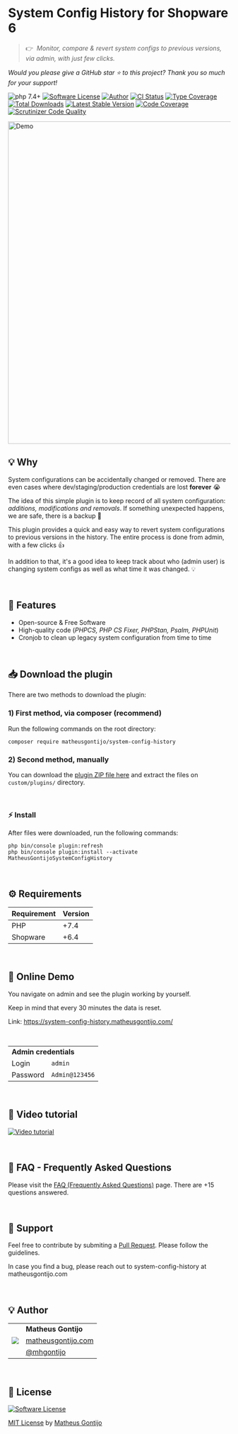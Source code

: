 # System Config History for Shopware 6

<!---
@TODO: ADD BUILD STATUS HERE

https://github.com/nextcloud/server
https://github.com/shopwareLabs/psh

https://shields.io/
-->

>👉&nbsp;&nbsp;*Monitor, compare & revert system configs to previous versions, via admin, with just few clicks.*

*Would you please give a GitHub star ⭐ to this project? Thank you so much for your support!*

![php 7.4+](https://img.shields.io/badge/php-min%207.4-red.svg)
[![Software License](https://img.shields.io/badge/license-MIT-brightgreen.svg)](https://github.com/matheusgontijo/system-config-history/blob/master/LICENSE)
[![Author](https://img.shields.io/badge/author-@mhgontijo-blue.svg)](https://twitter.com/mhgontijo)
[![CI Status](https://github.com/sebastianbergmann/phpunit/workflows/CI/badge.svg?branch=main&event=push)](https://phpunit.de/build-status.html) <!-- @TODO: update -->
[![Type Coverage](https://shepherd.dev/github/sebastianbergmann/phpunit/coverage.svg)](https://shepherd.dev/github/sebastianbergmann/phpunit) <!-- @TODO: update -->
[![Total Downloads](https://img.shields.io/packagist/dt/league/flysystem.svg)](https://packagist.org/packages/league/flysystem) <!-- @TODO: update -->
[![Latest Stable Version](https://img.shields.io/packagist/v/laravel/ui)](https://packagist.org/packages/laravel/ui) <!-- @TODO: update -->
[![Code Coverage](https://codecov.io/gh/doctrine/dbal/branch/4.0.x/graph/badge.svg)](https://codecov.io/gh/doctrine/dbal/branch/4.0.x) <!-- @TODO: update -->
[![Scrutinizer Code Quality](https://scrutinizer-ci.com/g/nextcloud/server/badges/quality-score.png?b=master)](https://scrutinizer-ci.com/g/nextcloud/server/?branch=master) <!-- @TODO: update -->

<!-- @TODO: ADD IMAGE SHOPWARE 6 LOGO -->
<!-- @TODO: ADD IMAGE LIKE THAT: https://github.com/DenverCoder1/readme-typing-svg -->
<a href="https://clipboardjs.com/"><img width="728" src="https://cloud.githubusercontent.com/assets/398893/16165747/a0f6fc46-349a-11e6-8c9b-c5fd58d9099c.png" alt="Demo"></a>

## 💡 Why

System configurations can be accidentally changed or removed. There are even cases where dev/staging/production credentials are lost **forever** 😭

The idea of this simple plugin is to keep record of all system configuration: *additions, modifications and removals*. If something unexpected happens, we are safe, there is a backup 🙏

This plugin provides a quick and easy way to revert system configurations to previous versions in the history. The entire process is done from admin, with a few clicks 👍

In addition to that, it's a good idea to keep track about who (admin user) is changing system configs as well as what time it was changed. 💡

<br/>

## 🚀 Features

- Open-source & Free Software
- High-quality code (_PHPCS, PHP CS Fixer, PHPStan, Psalm, PHPUnit_)
- Cronjob to clean up legacy system configuration from time to time

<br/>

## 📥 Download the plugin

There are two methods to download the plugin:

### 1) First method, via composer (recommend)

Run the following commands on the root directory:

```
composer require matheusgontijo/system-config-history
```

### 2) Second method, manually

You can download the [plugin ZIP file here](https://www.github.com/matheusgontijo/system-config-history) and extract the files on `custom/plugins/` directory.

<br/>

### ⚡ Install

After files were downloaded, run the following commands:

```
php bin/console plugin:refresh
php bin/console plugin:install --activate MatheusGontijoSystemConfigHistory
```

<br/>

## ⚙ Requirements

| Requirement | Version |
|---- |----|
| PHP | +7.4 |
| Shopware | +6.4 |

<br/>

## 🎉 Online Demo

You navigate on admin and see the plugin working by yourself.

Keep in mind that every 30 minutes the data is reset.

Link: https://system-config-history.matheusgontijo.com/

<br/>

<table>
    <tr>
        <td colspan="2"><strong>Admin credentials</strong></td>
    </tr>
    <tr>
        <td>Login</td>
        <td><code>admin</code></td>
    </tr>
    <tr>
        <td>Password</td>
        <td><code>Admin@123456</code></td>
    </tr>
</table>

<br/>

## 🎥 Video tutorial

<!-- @TODO: UPDATE IT -->
[![Video tutorial](https://i.ibb.co/LP8sMKG/screenshot-20220824-203700.jpg)](https://i.ibb.co/LP8sMKG/screenshot-20220824-203700.jpg)

<br/>

## 🙋 FAQ - Frequently Asked Questions

Please visit the [FAQ (Frequently Asked Questions)](https://www.matheusgontijo.com) page. There are +15 questions answered. <!-- @TODO: change qty here -->

<br/>

## 🔧 Support

Feel free to contribute by submiting a [Pull Request](https://github.com/matheusgontijo/system-config-history/pulls). Please follow the guidelines. <!-- @TODO: LINK TO GUIDELINES -->

In case you find a bug, please reach out to system-config-history at matheusgontijo.com <!-- https://github.com/laravel/ui#supported-versions -->

<br/>

## 💡 Author




<table>
    <tr>
        <td rowspan="3"><a href="https://www.matheusgontijo.com"><img src="https://secure.gravatar.com/avatar/23a5d82888604edac73d84fbde4f7ffd?s=120" /></a></td>
        <td><strong>Matheus Gontijo</strong></td>
    </tr>
    <tr>
        <td><a href="https://www.matheusgontijo.com">matheusgontijo.com</a></td>
    </tr>
    <tr>
        <td><a href="https://twitter.com/mhgontijo">@mhgontijo</a></td>
    </tr>
</table>

<br/>

## 📄 License

<!-- @TODO: UPDATE -->
[![Software License](https://img.shields.io/badge/license-MIT-brightgreen.svg)](https://github.com/matheusgontijo/system-config-history/blob/master/LICENSE)

[MIT License](https://github.com/matheusgontijo/system-config-history/blob/master/LICENSE) by [Matheus Gontijo](https://www.matheusgontijo.com)
